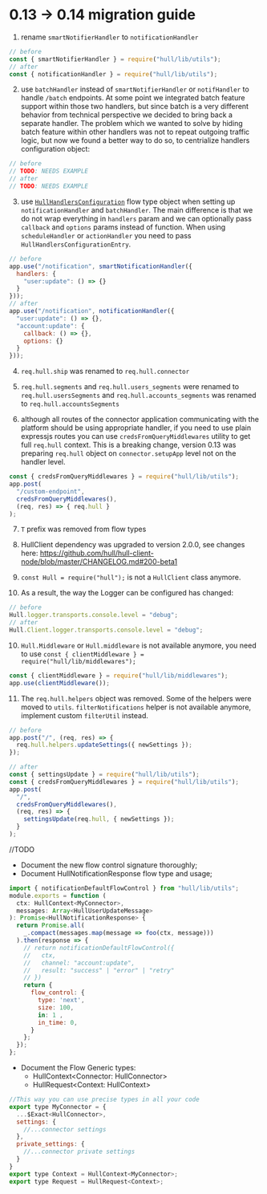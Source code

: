 # 0.13 -> 0.14 migration guide

1. rename `smartNotifierHandler` to `notificationHandler`

```js
// before
const { smartNotifierHandler } = require("hull/lib/utils");
// after
const { notificationHandler } = require("hull/lib/utils");
```

2. use `batchHandler` instead of `smartNotifierHandler` or `notifHandler` to handle `/batch` endpoints. At some point we integrated batch feature support within those two handlers, but since batch is a very different behavior from technical perspective we decided to bring back a separate handler. The problem which we wanted to solve by hiding batch feature within other handlers was not to repeat outgoing traffic logic, but now we found a better way to do so, to centrialize handlers configuration object:

```js
// before
// TODO: NEEDS EXAMPLE
// after
// TODO: NEEDS EXAMPLE
```


3. use [`HullHandlersConfiguration`](src/types.js#L167) flow type object when setting up `notificationHandler` and `batchHandler`. The main difference is that we do not wrap everything in `handlers` param and we can optionally pass `callback` and `options` params instead of function.
When using `scheduleHandler` or `actionHandler` you need to pass `HullHandlersConfigurationEntry`.

```js
// before
app.use("/notification", smartNotificationHandler({
  handlers: {
    "user:update": () => {}
  }
}));
// after
app.use("/notification", notificationHandler({
  "user:update": () => {},
  "account:update": {
    callback: () => {},
    options: {}
  }
}));
```


4. `req.hull.ship` was renamed to `req.hull.connector`


5. `req.hull.segments` and `req.hull.users_segments` were renamed to `req.hull.usersSegments` and `req.hull.accounts_segments` was renamed to `req.hull.accountsSegments`


6. although all routes of the connector application communicating with the platform should be using appropriate handler, if you need to use plain expressjs routes you can use `credsFromQueryMiddlewares` utility to get full `req.hull` context. This is a breaking change, version 0.13 was preparing `req.hull` object on `connector.setupApp` level not on the handler level.

```js
const { credsFromQueryMiddlewares } = require("hull/lib/utils");
app.post(
  "/custom-endpoint",
  credsFromQueryMiddlewares(),
  (req, res) => { req.hull }
);
```


7. `T` prefix was removed from flow types


8. HullClient dependency was upgraded to version 2.0.0, see changes here: https://github.com/hull/hull-client-node/blob/master/CHANGELOG.md#200-beta1

9. `const Hull = require("hull");` is not a `HullClient` class anymore.
10. As a result, the way the Logger can be configured has changed:

```js
// before
Hull.logger.transports.console.level = "debug";
// after
Hull.Client.logger.transports.console.level = "debug";
```

10. `Hull.Middleware` or `Hull.middleware` is not available anymore, you need to use `const { clientMiddleware } = require("hull/lib/middlewares");`

```js
const { clientMiddleware } = require("hull/lib/middlewares");
app.use(clientMiddleware());
```

11. The `req.hull.helpers` object was removed. Some of the helpers were moved to `utils`. `filterNotifications` helper is not available anymore, implement custom `filterUtil` instead.

```js
// before
app.post("/", (req, res) => {
  req.hull.helpers.updateSettings({ newSettings });
});

// after
const { settingsUpdate } = require("hull/lib/utils");
const { credsFromQueryMiddlewares } = require("hull/lib/utils");
app.post(
  "/",
  credsFromQueryMiddlewares(),
  (req, res) => {
    settingsUpdate(req.hull, { newSettings });
  }
);
```


//TODO

- Document the new flow control signature thoroughly;
- Document HullNotificationResponse flow type and usage;

```js
import { notificationDefaultFlowControl } from "hull/lib/utils";
module.exports = function (
  ctx: HullContext<MyConnector>,
  messages: Array<HullUserUpdateMessage>
): Promise<HullNotificationResponse> {
  return Promise.all(
    _.compact(messages.map(message => foo(ctx, message)))
  ).then(response => {
    // return notificationDefaultFlowControl({
    //   ctx,
    //   channel: "account:update",
    //   result: "success" | "error" | "retry"
    // })
    return {
      flow_control: {
        type: 'next',
        size: 100,
        in: 1 ,
        in_time: 0,
      }
    };
  });
};

```
- Document the Flow Generic types:
  - HullContext<Connector: HullConnector>
  - HullRequest<Context: HullContext>

```js
//This way you can use precise types in all your code
export type MyConnector = {
  ...$Exact<HullConnector>,
  settings: {
    //...connector settings
  },
  private_settings: {
    //...connector private settings
  }
}
export type Context = HullContext<MyConnector>;
export type Request = HullRequest<Context>;
```
